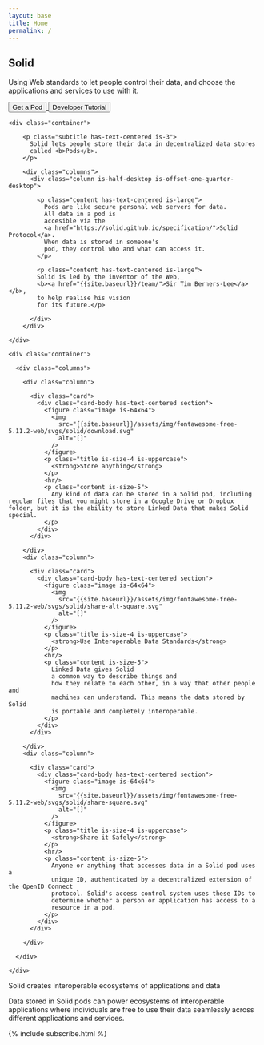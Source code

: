 ```yaml
---
layout: base
title: Home
permalink: /
---
```


<section id="home-hero" class="hero is-dark is-large">
  <div class="hero-body">
    <div class="container">
      <h1 class="title has-text-centered is-size-3 is-size-2-tablet is-size-1-desktop">
        Solid
      </h1>
      <p class="subtitle has-text-centered is-size-4 is-size-3-tablet is-size-2-desktop">
      Using Web standards to
      let people control their data, and choose the
      applications and services to use with it.
      </p>
      <div class="buttons is-centered">
        <!--
        <a href="{{site.baseurl}}/about/">
          <button class="button is-primary">About Solid</button>
        </a>
        -->
        <a href="{{site.baseurl}}/users/">
          <button class="button is-primary">Get a Pod</button>        
        </a>
        <a href="{{site.baseurl}}/developers/tutorials/getting-started">
          <button class="button is-primary">Developer Tutorial</button>
        </a>
      </div>
    </div>
  </div>
</section>

<div id="landing-content">

  <section id="overview" class="section">

    <div class="container">

        <p class="subtitle has-text-centered is-3">
          Solid lets people store their data in decentralized data stores 
          called <b>Pods</b>.
        </p> 

        <div class="columns">
          <div class="column is-half-desktop is-offset-one-quarter-desktop">
          
            <p class="content has-text-centered is-large">
              Pods are like secure personal web servers for data.
              All data in a pod is
              accesible via the 
              <a href="https://solid.github.io/specification/">Solid Protocol</a>.
              When data is stored in someone's 
              pod, they control who and what can access it.
            </p>
            
            <p class="content has-text-centered is-large">
            Solid is led by the inventor of the Web, 
            <b><a href="{{site.baseurl}}/team/">Sir Tim Berners-Lee</a></b>, 
            to help realise his vision 
            for its future.</p>
            
          </div>
        </div>
        
    </div>
  </section>
  
  <section id="landing-cards">

    <div class="container">
    
      <div class="columns">
  
        <div class="column">

          <div class="card">
            <div class="card-body has-text-centered section">
              <figure class="image is-64x64">
                <img
                  src="{{site.baseurl}}/assets/img/fontawesome-free-5.11.2-web/svgs/solid/download.svg"
                  alt="[]"
                />
              </figure>
              <p class="title is-size-4 is-uppercase">
                <strong>Store anything</strong>
              </p>
              <hr/>
              <p class="content is-size-5">
                Any kind of data can be stored in a Solid pod, including regular files that you might store in a Google Drive or Dropbox folder, but it is the ability to store Linked Data that makes Solid special.
              </p>
            </div>
          </div>
          
        </div>
        <div class="column">    
        
          <div class="card">
            <div class="card-body has-text-centered section">
              <figure class="image is-64x64">
                <img
                  src="{{site.baseurl}}/assets/img/fontawesome-free-5.11.2-web/svgs/solid/share-alt-square.svg"
                  alt="[]"
                />
              </figure>
              <p class="title is-size-4 is-uppercase">
                <strong>Use Interoperable Data Standards</strong>
              </p>
              <hr/>
              <p class="content is-size-5">
                Linked Data gives Solid 
                a common way to describe things and 
                how they relate to each other, in a way that other people and 
                machines can understand. This means the data stored by Solid
                is portable and completely interoperable.
              </p>
            </div>
          </div>
        
        </div>
        <div class="column">    
        
          <div class="card">
            <div class="card-body has-text-centered section">
              <figure class="image is-64x64">
                <img
                  src="{{site.baseurl}}/assets/img/fontawesome-free-5.11.2-web/svgs/solid/share-square.svg"
                  alt="[]"
                />
              </figure>
              <p class="title is-size-4 is-uppercase">
                <strong>Share it Safely</strong>
              </p>
              <hr/>
              <p class="content is-size-5">
                Anyone or anything that accesses data in a Solid pod uses a 
                unique ID, authenticated by a decentralized extension of the OpenID Connect 
                protocol. Solid's access control system uses these IDs to 
                determine whether a person or application has access to a 
                resource in a pod.
              </p>
            </div>
          </div>
        
        </div>
      
      </div>
    
    </div>  
      
  </section>
  
  <section id="ecosystem" class="hero is-dark is-medium">
    <div class="hero-body">
      <div class="container has-text-centered">
        <p class="title is-3">Solid creates interoperable ecosystems of
        applications and data</p>
        <p class="subtitle is-4">
        Data stored in Solid pods can power ecosystems of
        interoperable applications where individuals are free to use their data 
        seamlessly across different applications and services.</p>
      </div>
    </div>
  </section>
  
  <div class="columns">
    <div class="column is-half-desktop is-offset-one-quarter-desktop">
      {% include subscribe.html %}
    </div>
  </div>

</div>
